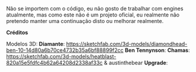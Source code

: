 Não se importem com o código, eu não gosto de trabalhar com engines atualmente, mas como este não é um projeto oficial,
eu realmente não pretendo manter uma continuação disto ou melhorar realmente.

**Créditos**

Modelos 3D:
**Diamante**: https://sketchfab.com/3d-models/diamondhead-ben-10-14d80a6b70ce4732b35a6bf88899f2cc
**Ben Tennynson**: 
**Chamas**: https://sketchfab.com/3d-models/heatblast-820a15e5fdfc4b62a64208d2338af33c & austinthebear 
**Upgrade**: 
